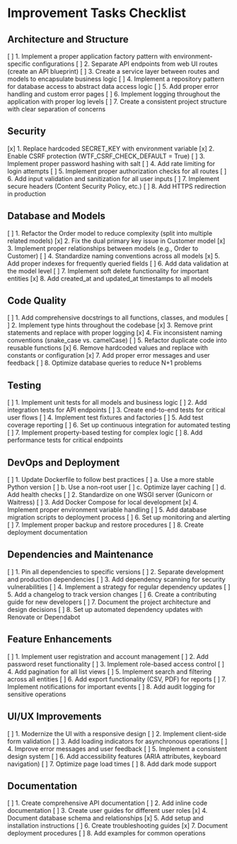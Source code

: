 # Improvement Tasks Checklist

## Architecture and Structure

[ ] 1. Implement a proper application factory pattern with environment-specific configurations
[ ] 2. Separate API endpoints from web UI routes (create an API blueprint)
[ ] 3. Create a service layer between routes and models to encapsulate business logic
[ ] 4. Implement a repository pattern for database access to abstract data access logic
[ ] 5. Add proper error handling and custom error pages
[ ] 6. Implement logging throughout the application with proper log levels
[ ] 7. Create a consistent project structure with clear separation of concerns

## Security

[x] 1. Replace hardcoded SECRET_KEY with environment variable
[x] 2. Enable CSRF protection (WTF_CSRF_CHECK_DEFAULT = True)
[ ] 3. Implement proper password hashing with salt
[ ] 4. Add rate limiting for login attempts
[ ] 5. Implement proper authorization checks for all routes
[ ] 6. Add input validation and sanitization for all user inputs
[ ] 7. Implement secure headers (Content Security Policy, etc.)
[ ] 8. Add HTTPS redirection in production

## Database and Models

[ ] 1. Refactor the Order model to reduce complexity (split into multiple related models)
[x] 2. Fix the dual primary key issue in Customer model
[x] 3. Implement proper relationships between models (e.g., Order to Customer)
[ ] 4. Standardize naming conventions across all models
[x] 5. Add proper indexes for frequently queried fields
[ ] 6. Add data validation at the model level
[ ] 7. Implement soft delete functionality for important entities
[x] 8. Add created_at and updated_at timestamps to all models

## Code Quality

[ ] 1. Add comprehensive docstrings to all functions, classes, and modules
[ ] 2. Implement type hints throughout the codebase
[x] 3. Remove print statements and replace with proper logging
[x] 4. Fix inconsistent naming conventions (snake_case vs. camelCase)
[ ] 5. Refactor duplicate code into reusable functions
[x] 6. Remove hardcoded values and replace with constants or configuration
[x] 7. Add proper error messages and user feedback
[ ] 8. Optimize database queries to reduce N+1 problems

## Testing

[ ] 1. Implement unit tests for all models and business logic
[ ] 2. Add integration tests for API endpoints
[ ] 3. Create end-to-end tests for critical user flows
[ ] 4. Implement test fixtures and factories
[ ] 5. Add test coverage reporting
[ ] 6. Set up continuous integration for automated testing
[ ] 7. Implement property-based testing for complex logic
[ ] 8. Add performance tests for critical endpoints

## DevOps and Deployment

[ ] 1. Update Dockerfile to follow best practices
   [ ] a. Use a more stable Python version
   [ ] b. Use a non-root user
   [ ] c. Optimize layer caching
   [ ] d. Add health checks
[ ] 2. Standardize on one WSGI server (Gunicorn or Waitress)
[ ] 3. Add Docker Compose for local development
[x] 4. Implement proper environment variable handling
[ ] 5. Add database migration scripts to deployment process
[ ] 6. Set up monitoring and alerting
[ ] 7. Implement proper backup and restore procedures
[ ] 8. Create deployment documentation

## Dependencies and Maintenance

[ ] 1. Pin all dependencies to specific versions
[ ] 2. Separate development and production dependencies
[ ] 3. Add dependency scanning for security vulnerabilities
[ ] 4. Implement a strategy for regular dependency updates
[ ] 5. Add a changelog to track version changes
[ ] 6. Create a contributing guide for new developers
[ ] 7. Document the project architecture and design decisions
[ ] 8. Set up automated dependency updates with Renovate or Dependabot

## Feature Enhancements

[ ] 1. Implement user registration and account management
[ ] 2. Add password reset functionality
[ ] 3. Implement role-based access control
[ ] 4. Add pagination for all list views
[ ] 5. Implement search and filtering across all entities
[ ] 6. Add export functionality (CSV, PDF) for reports
[ ] 7. Implement notifications for important events
[ ] 8. Add audit logging for sensitive operations

## UI/UX Improvements

[ ] 1. Modernize the UI with a responsive design
[ ] 2. Implement client-side form validation
[ ] 3. Add loading indicators for asynchronous operations
[ ] 4. Improve error messages and user feedback
[ ] 5. Implement a consistent design system
[ ] 6. Add accessibility features (ARIA attributes, keyboard navigation)
[ ] 7. Optimize page load times
[ ] 8. Add dark mode support

## Documentation

[ ] 1. Create comprehensive API documentation
[ ] 2. Add inline code documentation
[ ] 3. Create user guides for different user roles
[x] 4. Document database schema and relationships
[x] 5. Add setup and installation instructions
[ ] 6. Create troubleshooting guides
[x] 7. Document deployment procedures
[ ] 8. Add examples for common operations

